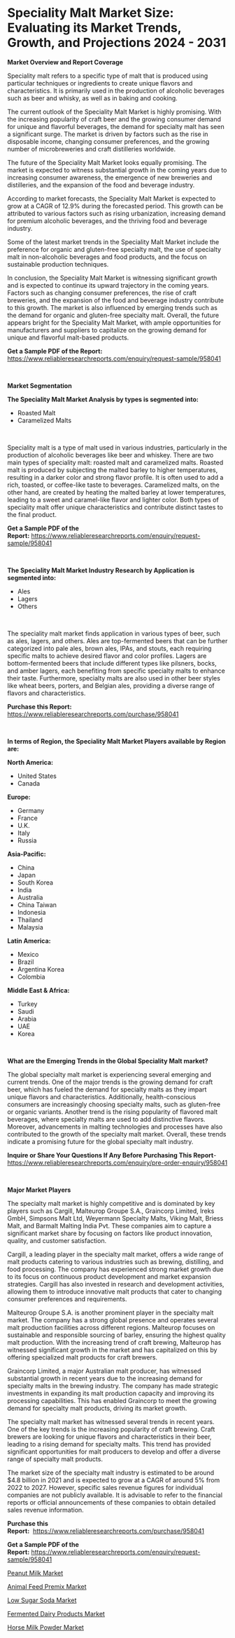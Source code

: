 <p><h1>Speciality Malt Market Size: Evaluating its Market Trends, Growth, and Projections 2024 - 2031</h1></p><p><strong>Market Overview and Report Coverage</strong></p>
<p><p>Speciality malt refers to a specific type of malt that is produced using particular techniques or ingredients to create unique flavors and characteristics. It is primarily used in the production of alcoholic beverages such as beer and whisky, as well as in baking and cooking.</p><p>The current outlook of the Speciality Malt Market is highly promising. With the increasing popularity of craft beer and the growing consumer demand for unique and flavorful beverages, the demand for specialty malt has seen a significant surge. The market is driven by factors such as the rise in disposable income, changing consumer preferences, and the growing number of microbreweries and craft distilleries worldwide.</p><p>The future of the Speciality Malt Market looks equally promising. The market is expected to witness substantial growth in the coming years due to increasing consumer awareness, the emergence of new breweries and distilleries, and the expansion of the food and beverage industry.</p><p>According to market forecasts, the Speciality Malt Market is expected to grow at a CAGR of 12.9% during the forecasted period. This growth can be attributed to various factors such as rising urbanization, increasing demand for premium alcoholic beverages, and the thriving food and beverage industry.</p><p>Some of the latest market trends in the Speciality Malt Market include the preference for organic and gluten-free specialty malt, the use of specialty malt in non-alcoholic beverages and food products, and the focus on sustainable production techniques.</p><p>In conclusion, the Speciality Malt Market is witnessing significant growth and is expected to continue its upward trajectory in the coming years. Factors such as changing consumer preferences, the rise of craft breweries, and the expansion of the food and beverage industry contribute to this growth. The market is also influenced by emerging trends such as the demand for organic and gluten-free specialty malt. Overall, the future appears bright for the Speciality Malt Market, with ample opportunities for manufacturers and suppliers to capitalize on the growing demand for unique and flavorful malt-based products.</p></p>
<p><strong>Get a Sample PDF of the Report:</strong> <a href="https://www.reliableresearchreports.com/enquiry/request-sample/958041">https://www.reliableresearchreports.com/enquiry/request-sample/958041</a></p>
<p>&nbsp;</p>
<p><strong>Market Segmentation</strong></p>
<p><strong>The Speciality Malt Market Analysis by types is segmented into:</strong></p>
<p><ul><li>Roasted Malt</li><li>Caramelized Malts</li></ul></p>
<p>&nbsp;</p>
<p><p>Speciality malt is a type of malt used in various industries, particularly in the production of alcoholic beverages like beer and whiskey. There are two main types of speciality malt: roasted malt and caramelized malts. Roasted malt is produced by subjecting the malted barley to higher temperatures, resulting in a darker color and strong flavor profile. It is often used to add a rich, toasted, or coffee-like taste to beverages. Caramelized malts, on the other hand, are created by heating the malted barley at lower temperatures, leading to a sweet and caramel-like flavor and lighter color. Both types of speciality malt offer unique characteristics and contribute distinct tastes to the final product.</p></p>
<p><strong>Get a Sample PDF of the Report:</strong>&nbsp;<a href="https://www.reliableresearchreports.com/enquiry/request-sample/958041">https://www.reliableresearchreports.com/enquiry/request-sample/958041</a></p>
<p>&nbsp;</p>
<p><strong>The Speciality Malt Market Industry Research by Application is segmented into:</strong></p>
<p><ul><li>Ales</li><li>Lagers</li><li>Others</li></ul></p>
<p>&nbsp;</p>
<p><p>The speciality malt market finds application in various types of beer, such as ales, lagers, and others. Ales are top-fermented beers that can be further categorized into pale ales, brown ales, IPAs, and stouts, each requiring specific malts to achieve desired flavor and color profiles. Lagers are bottom-fermented beers that include different types like pilsners, bocks, and amber lagers, each benefiting from specific specialty malts to enhance their taste. Furthermore, specialty malts are also used in other beer styles like wheat beers, porters, and Belgian ales, providing a diverse range of flavors and characteristics.</p></p>
<p><strong>Purchase this Report:</strong>&nbsp; <a href="https://www.reliableresearchreports.com/purchase/958041">https://www.reliableresearchreports.com/purchase/958041</a></p>
<p>&nbsp;</p>
<p><strong>In terms of Region, the Speciality Malt Market Players available by Region are:</strong></p>
<p>
    <p> <strong> North America: </strong>
        <ul>
            <li>United States</li>
            <li>Canada</li>
        </ul>
        </p> 
    <p> <strong> Europe: </strong>
        <ul>
            <li>Germany</li>
            <li>France</li>
            <li>U.K.</li>
            <li>Italy</li>
            <li>Russia</li>
        </ul>
        </p> 
    <p> <strong> Asia-Pacific: </strong>
        <ul>
            <li>China</li>
            <li>Japan</li>
            <li>South Korea</li>
            <li>India</li>
            <li>Australia</li>
            <li>China Taiwan</li>
            <li>Indonesia</li>
            <li>Thailand</li>
            <li>Malaysia</li>
        </ul>
        </p> 
    <p> <strong> Latin America: </strong>
        <ul>
            <li>Mexico</li>
            <li>Brazil</li>
            <li>Argentina Korea</li>
            <li>Colombia</li>
        </ul>
        </p> 
    <p> <strong> Middle East & Africa: </strong>
        <ul>
            <li>Turkey</li>
            <li>Saudi</li>
            <li>Arabia</li>
            <li>UAE</li>
            <li>Korea</li>
        </ul>
    </p>
    </p>
<p>&nbsp;</p>
<p><strong>What are the Emerging Trends in the Global Speciality Malt market?</strong></p>
<p><p>The global specialty malt market is experiencing several emerging and current trends. One of the major trends is the growing demand for craft beer, which has fueled the demand for specialty malts as they impart unique flavors and characteristics. Additionally, health-conscious consumers are increasingly choosing specialty malts, such as gluten-free or organic variants. Another trend is the rising popularity of flavored malt beverages, where specialty malts are used to add distinctive flavors. Moreover, advancements in malting technologies and processes have also contributed to the growth of the specialty malt market. Overall, these trends indicate a promising future for the global specialty malt industry.</p></p>
<p><strong>Inquire or Share Your Questions If Any Before Purchasing This Report</strong>- <a href="https://www.reliableresearchreports.com/enquiry/pre-order-enquiry/958041">https://www.reliableresearchreports.com/enquiry/pre-order-enquiry/958041</a></p>
<p>&nbsp;</p>
<p><strong>Major Market Players</strong></p>
<p><p>The specialty malt market is highly competitive and is dominated by key players such as Cargill, Malteurop Groupe S.A., Graincorp Limited, Ireks GmbH, Simpsons Malt Ltd, Weyermann Specialty Malts, Viking Malt, Briess Malt, and Barmalt Malting India Pvt. These companies aim to capture a significant market share by focusing on factors like product innovation, quality, and customer satisfaction.</p><p>Cargill, a leading player in the specialty malt market, offers a wide range of malt products catering to various industries such as brewing, distilling, and food processing. The company has experienced strong market growth due to its focus on continuous product development and market expansion strategies. Cargill has also invested in research and development activities, allowing them to introduce innovative malt products that cater to changing consumer preferences and requirements.</p><p>Malteurop Groupe S.A. is another prominent player in the specialty malt market. The company has a strong global presence and operates several malt production facilities across different regions. Malteurop focuses on sustainable and responsible sourcing of barley, ensuring the highest quality malt production. With the increasing trend of craft brewing, Malteurop has witnessed significant growth in the market and has capitalized on this by offering specialized malt products for craft brewers.</p><p>Graincorp Limited, a major Australian malt producer, has witnessed substantial growth in recent years due to the increasing demand for specialty malts in the brewing industry. The company has made strategic investments in expanding its malt production capacity and improving its processing capabilities. This has enabled Graincorp to meet the growing demand for specialty malt products, driving its market growth.</p><p>The specialty malt market has witnessed several trends in recent years. One of the key trends is the increasing popularity of craft brewing. Craft brewers are looking for unique flavors and characteristics in their beer, leading to a rising demand for specialty malts. This trend has provided significant opportunities for malt producers to develop and offer a diverse range of specialty malt products.</p><p>The market size of the specialty malt industry is estimated to be around $4.8 billion in 2021 and is expected to grow at a CAGR of around 5% from 2022 to 2027. However, specific sales revenue figures for individual companies are not publicly available. It is advisable to refer to the financial reports or official announcements of these companies to obtain detailed sales revenue information.</p></p>
<p><strong>Purchase this Report:</strong>&nbsp;&nbsp;<a href="https://www.reliableresearchreports.com/purchase/958041">https://www.reliableresearchreports.com/purchase/958041</a></p>
<p></p>
<p><strong>Get a Sample PDF of the Report:</strong>&nbsp;<a href="https://www.reliableresearchreports.com/enquiry/request-sample/958041">https://www.reliableresearchreports.com/enquiry/request-sample/958041</a></p>
<p><p><a href="https://github.com/dzharov81/Market-Research-Report-List-2/blob/main/peanut-milk-market.md">Peanut Milk Market</a></p><p><a href="https://github.com/scarol104/Market-Research-Report-List-2/blob/main/animal-feed-premix-market.md">Animal Feed Premix Market</a></p><p><a href="https://github.com/abdelrhmankishk22/Market-Research-Report-List-2/blob/main/low-sugar-soda-market.md">Low Sugar Soda Market</a></p><p><a href="https://github.com/deliacustodio40/Market-Research-Report-List-2/blob/main/fermented-dairy-products-market.md">Fermented Dairy Products Market</a></p><p><a href="https://github.com/maliyahmorrow6654/Market-Research-Report-List-2/blob/main/horse-milk-powder-market.md">Horse Milk Powder Market</a></p></p>